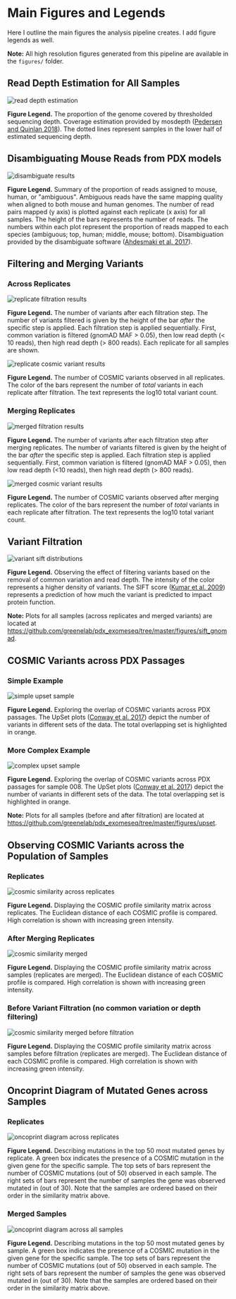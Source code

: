 # Main Figures and Legends

Here I outline the main figures the analysis pipeline creates.
I add figure legends as well.

**Note:** All high resolution figures generated from this pipeline are available in the `figures/` folder.

## Read Depth Estimation for All Samples

![read depth estimation](png_for_readme/mosdepth_estimation.png)

**Figure Legend.** The proportion of the genome covered by thresholded sequencing depth.
Coverage estimation provided by mosdepth ([Pedersen and Quinlan 2018](https://doi.org/10.1093/bioinformatics/btx699)).
The dotted lines represent samples in the lower half of estimated sequencing depth.

## Disambiguating Mouse Reads from PDX models

![disambiguate results](png_for_readme/disambiguate_results.png)

**Figure Legend.** Summary of the proportion of reads assigned to mouse, human, or "ambiguous".
Ambiguous reads have the same mapping quality when aligned to both mouse and human genomes.
The number of read pairs mapped (y axis) is plotted against each replicate (x axis) for all samples.
The height of the bars represents the number of reads.
The numbers within each plot represent the proportion of reads mapped to each species (ambiguous; top, human; middle, mouse; bottom).
Disambiguation provided by the disambiguate software ([Ahdesmaki et al. 2017](https://doi.org/10.12688/f1000research.10082.2)).

## Filtering and Merging Variants

### Across Replicates

![replicate filtration results](png_for_readme/replicates_filtration_results.png)

**Figure Legend.** The number of variants after each filtration step.
The number of variants filtered is given by the height of the bar _after_ the specific step is applied.
Each filtration step is applied sequentially.
First, common variation is filtered (gnomAD MAF > 0.05), then low read depth (< 10 reads), then high read depth (> 800 reads).
Each replicate for all samples are shown.

![replicate cosmic variant results](png_for_readme/replicates_cosmic_mutcount_results.png)

**Figure Legend.** The number of COSMIC variants observed in all replicates.
The color of the bars represent the number of _total_ variants in each replicate after filtration.
The text represents the log10 total variant count.

### Merging Replicates

![merged filtration results](png_for_readme/merged_filtration_results.png)

**Figure Legend.** The number of variants after each filtration step after merging replicates.
The number of variants filtered is given by the height of the bar _after_ the specific step is applied.
Each filtration step is applied sequentially.
First, common variation is filtered (gnomAD MAF > 0.05), then low read depth (<10 reads), then high read depth (> 800 reads).

![merged cosmic variant results](png_for_readme/merged_cosmic_mutcount_results.png)

**Figure Legend.** The number of COSMIC variants observed after merging replicates.
The color of the bars represent the number of _total_ variants in each replicate after filtration.
The text represents the log10 total variant count.

## Variant Filtration

![variant sift distributions](png_for_readme/merged_001-F0_sift_gnomad_kde.png)

**Figure Legend.** Observing the effect of filtering variants based on the removal of common variation and read depth.
The intensity of the color represents a higher density of variants.
The SIFT score ([Kumar et al. 2009](https://doi.org/10.1038/nprot.2009.86)) represents a prediction of how much the variant is predicted to impact protein function.

**Note:** Plots for all samples (across replicates and merged variants) are located at https://github.com/greenelab/pdx_exomeseq/tree/master/figures/sift_gnomad.

## COSMIC Variants across PDX Passages

### Simple Example

![simple upset sample](png_for_readme/upset_sample_001.png)

**Figure Legend.** Exploring the overlap of COSMIC variants across PDX passages.
The UpSet plots ([Conway et al. 2017](https://doi.org/10.1093/bioinformatics/btx364)) depict the number of variants in different sets of the data.
The total overlapping set is highlighted in orange.

### More Complex Example

![complex upset sample](png_for_readme/upset_sample_008.png)

**Figure Legend.** Exploring the overlap of COSMIC variants across PDX passages for sample 008.
The UpSet plots ([Conway et al. 2017](https://doi.org/10.1093/bioinformatics/btx364)) depict the number of variants in different sets of the data.
The total overlapping set is highlighted in orange.

**Note:** Plots for all samples (before and after filtration) are located at https://github.com/greenelab/pdx_exomeseq/tree/master/figures/upset.

## Observing COSMIC Variants across the Population of Samples

### Replicates

![cosmic similarity across replicates](png_for_readme/cosmic_similarity_replicates.png)

**Figure Legend.** Displaying the COSMIC profile similarity matrix across replicates.
The Euclidean distance of each COSMIC profile is compared.
High correlation is shown with increasing green intensity.

### After Merging Replicates

![cosmic similarity merged](png_for_readme/cosmic_similarity_merged.png)

**Figure Legend.** Displaying the COSMIC profile similarity matrix across samples (replicates are merged).
The Euclidean distance of each COSMIC profile is compared.
High correlation is shown with increasing green intensity.

### Before Variant Filtration (no common variation or depth filtering)

![cosmic similarity merged before filtration](png_for_readme/cosmic_prefiltered_similarity_merged.png)

**Figure Legend.** Displaying the COSMIC profile similarity matrix across samples before filtration (replicates are merged).
The Euclidean distance of each COSMIC profile is compared.
High correlation is shown with increasing green intensity.

## Oncoprint Diagram of Mutated Genes across Samples

### Replicates

![oncoprint diagram across replicates](png_for_readme/oncoprint_replicates.png)

**Figure Legend.** Describing mutations in the top 50 most mutated genes by replicate.
A green box indicates the presence of a COSMIC mutation in the given gene for the specific sample.
The top sets of bars represent the number of COSMIC mutations (out of 50) observed in each sample.
The right sets of bars represent the number of samples the gene was observed mutated in (out of 30).
Note that the samples are ordered based on their order in the similarity matrix above.

### Merged Samples

![oncoprint diagram across all samples](png_for_readme/oncoprint_merged.png)

**Figure Legend.** Describing mutations in the top 50 most mutated genes by sample.
A green box indicates the presence of a COSMIC mutation in the given gene for the specific sample.
The top sets of bars represent the number of COSMIC mutations (out of 50) observed in each sample.
The right sets of bars represent the number of samples the gene was observed mutated in (out of 30).
Note that the samples are ordered based on their order in the similarity matrix above.
